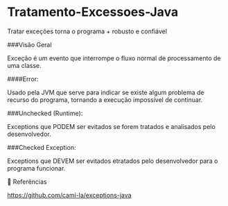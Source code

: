 # Tratamento-Excessoes-Java
Tratar exceções torna o programa + robusto e confiável

###Visão Geral

Exceção é um evento que interrompe o fluxo normal de processamento de uma classe.


####Error:

Usado pela JVM que serve para indicar se existe algum problema de recurso do programa, tornando a execução impossível de continuar.

###Unchecked (Runtime):

Exceptions que PODEM ser evitados se forem tratados e analisados pelo desenvolvedor.

###Checked Exception:

Exceptions que DEVEM ser evitados etratados pelo desenvolvedor para o programa funcionar.




🔗 Referências

https://github.com/cami-la/exceptions-java
